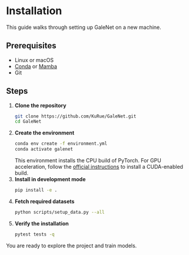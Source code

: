 # Installation

This guide walks through setting up GaleNet on a new machine.

## Prerequisites

- Linux or macOS
- [Conda](https://docs.conda.io/) or [Mamba](https://mamba.readthedocs.io/)
- Git

## Steps

1. **Clone the repository**
   ```bash
   git clone https://github.com/KuRue/GaleNet.git
   cd GaleNet
   ```
2. **Create the environment**
   ```bash
   conda env create -f environment.yml
   conda activate galenet
   ```
   This environment installs the CPU build of PyTorch. For GPU acceleration,
   follow the [official instructions](https://pytorch.org/get-started/locally/)
   to install a CUDA-enabled build.
3. **Install in development mode**
   ```bash
   pip install -e .
   ```
4. **Fetch required datasets**
   ```bash
   python scripts/setup_data.py --all
   ```
5. **Verify the installation**
   ```bash
   pytest tests -q
   ```

You are ready to explore the project and train models.
